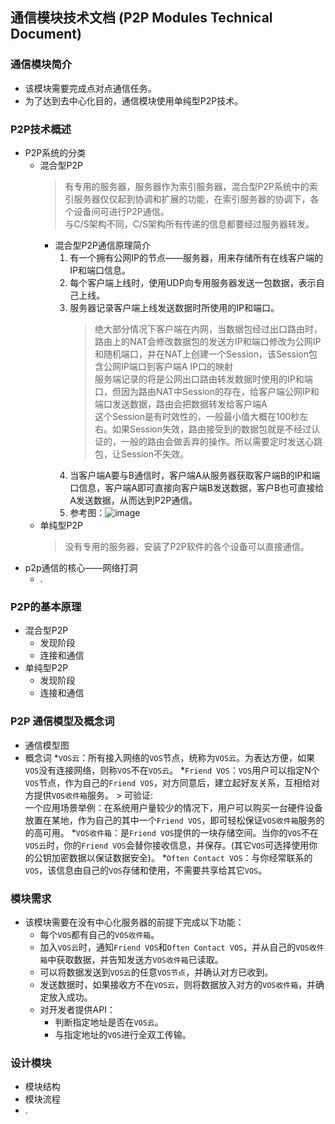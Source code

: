 ## 通信模块技术文档 (P2P Modules Technical Document)

### 通信模块简介
* 该模块需要完成点对点通信任务。
* 为了达到去中心化目的，通信模块使用单纯型P2P技术。

### P2P技术概述
* P2P系统的分类
    * 混合型P2P
        >有专用的服务器，服务器作为索引服务器，混合型P2P系统中的索引服务器仅仅起到协调和扩展的功能，在索引服务器的协调下，各个设备间可进行P2P通信。</br>
        与C/S架构不同，C/S架构所有传递的信息都要经过服务器转发。
        * 混合型P2P通信原理简介
            1. 有一个拥有公网IP的节点——服务器，用来存储所有在线客户端的IP和端口信息。
            2. 每个客户端上线时，使用UDP向专用服务器发送一包数据，表示自己上线。
            3. 服务器记录客户端上线发送数据时所使用的IP和端口。
                >绝大部分情况下客户端在内网，当数据包经过出口路由时，路由上的NAT会修改数据包的发送方IP和端口修改为公网IP和随机端口，并在NAT上创建一个Session，该Session包含公网IP端口到客户端A IP口的映射</br>
                服务端记录的将是公网出口路由转发数据时使用的IP和端口，但因为路由NAT中Session的存在，给客户端公网IP和端口发送数据，路由会把数据转发给客户端A</br>
                这个Session是有时效性的，一般最小值大概在100秒左右。如果Session失效，路由接受到的数据包就是不经过认证的，一般的路由会做丢弃的操作。所以需要定时发送心跳包，让Session不失效。
            4. 当客户端A要与B通信时，客户端A从服务器获取客户端B的IP和端口信息，客户端A即可直接向客户端B发送数据，客户B也可直接给A发送数据，从而达到P2P通信。
            5. 参考图：![image](https://raw.githubusercontent.com/freemanpeng/VOS/master/images/Mixedp2p.png)
    * 单纯型P2P
        >没有专用的服务器，安装了P2P软件的各个设备可以直接通信。
* p2p通信的核心——网络打洞
    * .

### P2P的基本原理
* 混合型P2P
    * 发现阶段
    * 连接和通信
* 单纯型P2P
    * 发现阶段
    * 连接和通信
### P2P 通信模型及概念词
* 通信模型图
* 概念词
    *`VOS云`：所有接入网络的`VOS`节点，统称为`VOS云`。为表达方便，如果`VOS`没有连接网络，则称`VOS`不在`VOS云`。
    *`Friend VOS`：`VOS`用户可以指定N个`VOS`节点，作为自己的`Friend VOS`，对方同意后，建立起好友关系，互相给对方提供`VOS收件箱`服务。
        > 可验证:</br>
        一个应用场景举例：在系统用户量较少的情况下，用户可以购买一台硬件设备放置在某地，作为自己的其中一个`Friend VOS`，即可轻松保证`VOS收件箱`服务的的高可用。
    *`VOS收件箱`：是`Friend VOS`提供的一块存储空间。当你的`VOS`不在`VOS云`时，你的`Friend VOS`会替你接收信息，并保存。(其它`VOS`可选择使用你的公钥加密数据以保证数据安全)。
    *`Often Contact VOS`：与你经常联系的`VOS`，该信息由自己的`VOS`存储和使用，不需要共享给其它`VOS`。
### 模块需求
* 该模块需要在没有中心化服务器的前提下完成以下功能：
    * 每个`VOS`都有自己的`VOS收件箱`。
    * 加入`VOS云`时，通知`Friend VOS`和`Often Contact VOS`，并从自己的`VOS收件箱`中获取数据，并告知发送方`VOS收件箱`已读取。
    * 可以将数据发送到`VOS云`的任意`VOS节点`，并确认对方已收到。
    * 发送数据时，如果接收方不在`VOS云`，则将数据放入对方的`VOS收件箱`，并确定放入成功。
    * 对开发者提供API：
        * 判断指定地址是否在`VOS云`。
        * 与指定地址的`VOS`进行全双工传输。
### 设计模块
* 模块结构
* 模块流程
* .